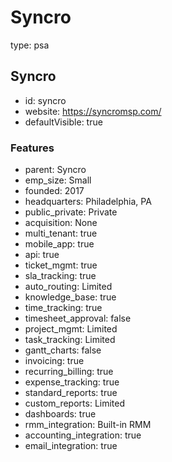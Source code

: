 # Syncro
type: psa

## Syncro
- id: syncro
- website: https://syncromsp.com/
- defaultVisible: true

### Features
- parent: Syncro
- emp_size: Small
- founded: 2017
- headquarters: Philadelphia, PA
- public_private: Private
- acquisition: None
- multi_tenant: true
- mobile_app: true
- api: true
- ticket_mgmt: true
- sla_tracking: true
- auto_routing: Limited
- knowledge_base: true
- time_tracking: true
- timesheet_approval: false
- project_mgmt: Limited
- task_tracking: Limited
- gantt_charts: false
- invoicing: true
- recurring_billing: true
- expense_tracking: true
- standard_reports: true
- custom_reports: Limited
- dashboards: true
- rmm_integration: Built-in RMM
- accounting_integration: true
- email_integration: true 